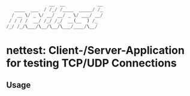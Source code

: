 ```rust
                __  __            __
   ____  ___  / /_/ /____  _____/ /_
  / __ \/ _ \/ __/ __/ _ \/ ___/ __/
 / / / /  __/ /_/ /_/  __(__  ) /_
/_/ /_/\___/\__/\__/\___/____/\__/
```

# nettest: Client-/Server-Application for testing TCP/UDP Connections

## Usage
